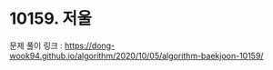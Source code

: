 # 10159. 저울

문제 풀이 링크 : https://dong-wook94.github.io/algorithm/2020/10/05/algorithm-baekjoon-10159/



